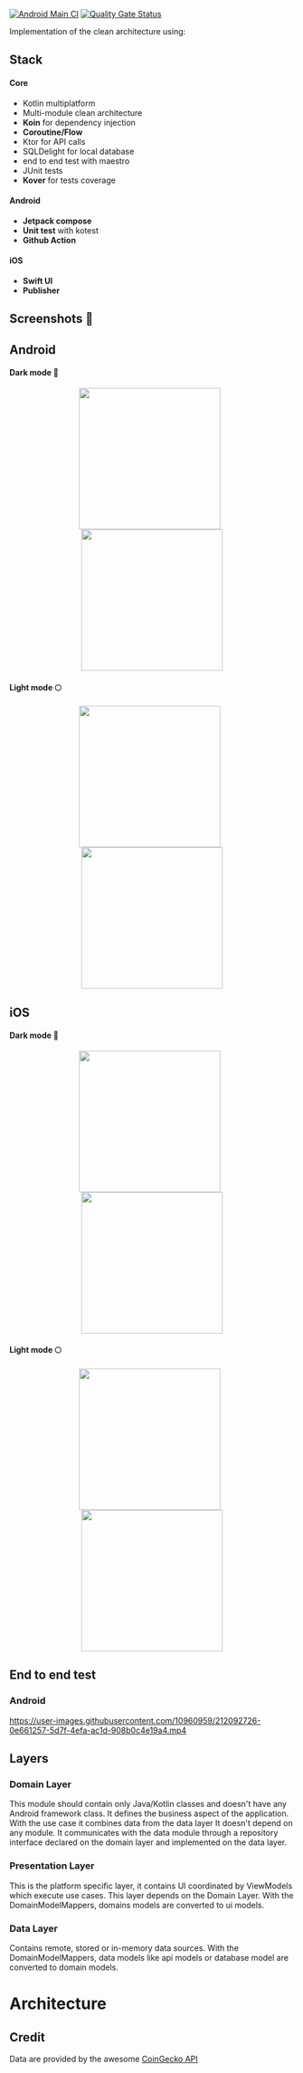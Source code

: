 [![Android Main CI](https://github.com/OHoussein/android-ios-kmm-crypto-app/workflows/Android%20Main%20CI/badge.svg)](https://github.com/OHoussein/android-ios-kmm-crypto-app/actions/workflows/main_ci.yml)
[![Quality Gate Status](https://sonarcloud.io/api/project_badges/measure?project=OHoussein_android-ios-kmm-crypto-app&metric=alert_status)](https://sonarcloud.io/dashboard?id=OHoussein_android-ios-kmm-crypto-app)


Implementation of the clean architecture using:

## Stack
#### Core
* Kotlin multiplatform
* Multi-module clean architecture
* **Koin** for dependency injection
* **Coroutine/Flow**
* Ktor for API calls
* SQLDelight for local database
* end to end test with maestro
* JUnit tests
* **Kover** for tests coverage 
#### Android
* **Jetpack compose**
* **Unit test** with kotest
* **Github Action**
#### iOS
* **Swift UI**
* **Publisher**

## Screenshots 📸
## Android
#### Dark mode 🌚

<div  align="center">
<img width="250px" src="https://github.com/OHoussein/android-ios-kmm-crypto-app/blob/main/design/android_crypto_list_dark.png" align="center" />
&nbsp;
<img width="250px" src="https://github.com/OHoussein/android-ios-kmm-crypto-app/blob/main/design/android_crypto_details_dark.png" align="center" />
</div>

#### Light mode 🌕

<div  align="center">
<img width="250px" src="https://github.com/OHoussein/android-ios-kmm-crypto-app/blob/main/design/android_crypto_list_light.png" align="center" />
&nbsp;
<img width="250px" src="https://github.com/OHoussein/android-ios-kmm-crypto-app/blob/main/design/android_crypto_details_light.png"  align="center" />
</div>

## iOS
#### Dark mode 🌚

<div  align="center">
<img width="250px" src="https://github.com/OHoussein/android-ios-kmm-crypto-app/blob/main/design/ios_crypto_list_dark.png" align="center" />
&nbsp;
<img width="250px" src="https://github.com/OHoussein/android-ios-kmm-crypto-app/blob/main/design/ios_crypto_details_dark.png" align="center" />
</div>

#### Light mode 🌕

<div  align="center">
<img width="250px" src="https://github.com/OHoussein/android-ios-kmm-crypto-app/blob/main/design/ios_crypto_list_light.png" align="center" />
&nbsp;
<img width="250px" src="https://github.com/OHoussein/android-ios-kmm-crypto-app/blob/main/design/ios_crypto_details_light.png"  align="center" />
</div>

## End to end test
### Android
https://user-images.githubusercontent.com/10960959/212092726-0e661257-5d7f-4efa-ac1d-908b0c4e19a4.mp4



## Layers

### Domain Layer

This module should contain only Java/Kotlin classes and doesn't have any Android framework class. It
defines the business aspect of the application. With the use case it combines data from the data
layer It doesn't depend on any module. It communicates with the data module through a repository
interface declared on the domain layer and implemented on the data layer.

### Presentation Layer

This is the platform specific layer, it contains UI coordinated by ViewModels which execute use
cases. This layer depends on the Domain Layer. With the DomainModelMappers, domains models are
converted to ui models.

### Data Layer

Contains remote, stored or in-memory data sources. With the DomainModelMappers, data models like api
models or database model are converted to domain models.

# Architecture

## Credit

Data are provided by the awesome [CoinGecko API](https://www.coingecko.com/en/api)
